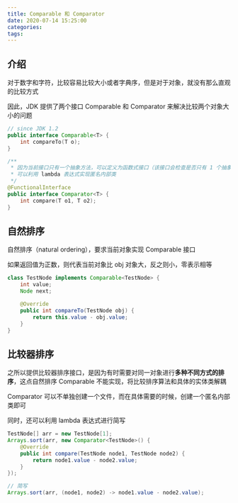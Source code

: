 ```yaml
---
title: Comparable 和 Comparator
date: 2020-07-14 15:25:00
categories: 
tags:
---
```

## 介绍
对于数字和字符，比较容易比较大小或者字典序，但是对于对象，就没有那么直观的比较方式

因此，JDK 提供了两个接口 Comparable 和 Comparator 来解决比较两个对象大小的问题

```java
// since JDK 1.2
public interface Comparable<T> {
    int compareTo​(T o);
}

/**
 * 因为当前接口只有一个抽象方法，可以定义为函数式接口（该接口会检查是否只有 1 个抽象方法）
 * 可以利用 lambda 表达式实现匿名内部类
 */
@FunctionalInterface
public interface Comparator<T> {
    int compare​(T o1, T o2);
}
```

## 自然排序
自然排序（natural ordering），要求当前对象实现 Comparable 接口

如果返回值为正数，则代表当前对象比 obj 对象大，反之则小，零表示相等

```java
class TestNode implements Comparable<TestNode> {
    int value;
    Node next;

    @Override
    public int compareTo(TestNode obj) {
        return this.value - obj.value;
    }
}
```

## 比较器排序
之所以提供比较器排序接口，是因为有时需要对同一对象进行**多种不同方式的排序**，这点自然排序 Comparable 不能实现，将比较排序算法和具体的实体类解耦

Comparator 可以不单独创建一个文件，而在具体需要的时候，创建一个匿名内部类即可

同时，还可以利用 lambda 表达式进行简写

```java
TestNode[] arr = new TestNode[1];
Arrays.sort(arr, new Comparator<TestNode>() {
    @Override
    public int compare(TestNode node1, TestNode node2) {
        return node1.value - node2.value;
    }
});

// 简写
Arrays.sort(arr, (node1, node2) -> node1.value - node2.value);
```

